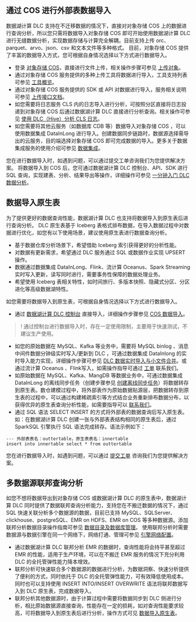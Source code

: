 ## 通过 COS 进行外部表数据导入
数据湖计算 DLC 支持在不迁移数据的情况下，直接对对象存储 COS 上的数据进行查询分析，所以您只需将数据导入对象存储 COS 即可开始使用数据湖计算 DLC 进行无缝数据分析，实现数据存储与计算完全解耦。目前支持上传 orc、parquet、arvo、json、csv 和文本文件等多种格式。
目前，对象存储 COS 提供了丰富的数据导入方式，您可根据自身情况选择以下方式进行数据导入。
- 登录 [对象存储 COS](https://console.cloud.tencent.com/cos)，直接进行文件上传，相关操作步骤可参见 [上传对象](https://cloud.tencent.com/document/product/436/13321)。
- 通过对象存储 COS 服务提供的多种上传工具将数据进行导入，工具支持列表可参见 [工具概览](https://cloud.tencent.com/document/product/436/6242)。
- 通过对象存储 COS 服务提供的 SDK 或 API 对数据进行导入，服务相关说明可参见 [上传接口文档](https://cloud.tencent.com/document/product/436/7749)。
- 如您需要将日志服务 CLS 内的日志导入进行分析，可按照分区直接将日志投递到对象存储 COS 后通过数据湖计算 DLC 直接进行分析查询。相关操作可参见 [使用 DLC（Hive）分析 CLS 日志](https://cloud.tencent.com/document/product/614/74783)。
- 如您需要将其他云服务（如数据库 CDB 等）数据导入对象存储 COS ，可以使用数据集成 DataInLong 进行导入。创建数据同步链路时，数据源选择需导出的云服务，目的端选择对象存储 COS 即可完成数据的导入。更多关于数据集成服务的使用介绍可参见 [数据集成](https://cloud.tencent.com/document/product/1580/73382)。

您在进行数据导入时，如遇到问题，可以通过提交工单咨询我们为您提供解决方案。
将数据导入到 COS 后，您可通过数据湖计算 DLC 控制台、API、SDK 进行 SQL 查询，实现建表、分析、结果导出等操作，详细操作可参见 [一分钟入门 DLC 数据分析](https://cloud.tencent.com/document/product/1342/72493)。

## 数据导入原生表[](id:数据代入原生表)
为了提供更好的数据查询性能，数据湖计算 DLC 也支持将数据导入到原生表后进行查询分析。 DLC 原生表基于 Iceberg 表格式排布数据，在导入数据过程中对数据进行优化，如您有以下使用场景，建议使用原生表进行数据查询分析。
- 基于数据仓库分析场景下，希望借助 Iceberg 索引获得更好的分析性能。
- 对数据有更新需求，希望通过 DLC 服务通过 SQL 或数据作业实现 UPSERT 操作。
- 数据通过数据集成 DataInLong、Flink、流计算 Oceanus、Spark Streaming 实时写入更新，读写同时进行，需要事务性保障的数据处理业务。
- 希望使用 Iceberg 表相关特性，如时间旅行、多版本快照、隐藏式分区、分区进化等高级数据湖特性。

如您需要将数据导入到原生表，可根据自身情况选择以下方式进行数据导入。
- 通过 [数据湖计算 DLC 控制台](https://console.cloud.tencent.com/dlc) 直接导入，详细操作步骤参见 [COS 数据导入](https://cloud.tencent.com/document/product/1342/71417)。
>! 通过控制台进行数据导入时，存在一定使用限制，主要用于快速测试，不建议生产使用。
- 如您的原始数据在 MySQL、Kafka 等业务中，需要将 MySQL binlog 、消息中间件数据分钟级实时写入/更新到 DLC ，可通过数据集成 DataInlong 的实时导入能力实现，详细操作步骤可参见 [DLC 数据实时导入与小文件合并](https://cloud.tencent.com/document/product/1580/81103)。或通过流计算 Oceanus 、Flink写入，如需操作指导可通过 [工单](https://console.cloud.tencent.com/workorder/category) 联系我们。
- 如原始数据在 MySQL、Kafka、MangDB 等数据业务中，可通过数据集成 DataInLong 的离线同步任务（创建步骤参见 [创建离线同步任务](https://cloud.tencent.com/document/product/1580/77357)）将数据转存到原生表。数仓建模过程中，将外部表作为原始数据贴源层，把数据转存到原生表的过程中，可以通过构建稀疏索引等方式结合业务重新排布数据分布，以获得优异的原生表查询分析性能，如需要指导可以 [联系我们](https://yehe.woa.com/document/doc-cn/product-article/1342/52137)。
- 通过 SQL 语法 SELECT INSERT 的方式将外部表的数据查询后写入原生表。如：在数据湖计算 DLC 创建一张与外部表表结构相同的原生表后，通过 SparkSQL 引擎执行 SQL 语法完成转存。语法示例如下：
```
--- 外部表表名：outtertable，原生表表名：innertable
insert into innertable select * from outtertable
```

您在进行数据导入时，如遇到问题，可以通过 [提交工单](https://console.cloud.tencent.com/workorder/category) 咨询我们为您提供解决方案。

## 多数据源联邦查询分析
如您不想将数据导出到对象存储 COS 或数据湖计算 DLC 的原生表中，数据湖计算 DLC 同时提供了数据联邦查询分析能力，支持您在不搬迁数据的情况下，通过 SQL 快速关联分析多个数据源的数据，目前已支持 MySQL、SQLServer、clickhouse、postgreSQL、EMR on HDFS、EMR on COS 等多种数据源。添加联邦分析数据目录操作指南可参见 [数据目录及数据库管理](https://cloud.tencent.com/document/product/1342/71246)。
使用联邦分析时需要数据源与数据引擎在同一个网络下，网络打通、管理可参见 [引擎网络配置](https://cloud.tencent.com/document/product/1342/80433)。
- 通过数据湖计算 DLC 联邦分析 EMR 的数据时，查询性能将会持平甚至超过 EMR 的性能，适用于生产环境，可以在不搬迁 EMR 服务的情况下充分利用 DLC 的全托管弹性能力降本增效。
- 联邦分析可快速联合多个数据源的数据进行分析，为数据洞察、快速分析提供了便利的方式，同时依托于 DLC 的全托管弹性能力，可有效降低使用成本。同时也可以支持使用 INSERT INTO/INSERT OVERWRITE 语法将联邦数据写入到 DLC 原生表，完成数据导入。
- 联邦分析其他数据源时，由于计算过程中需要将数据同步到 DLC 侧进行分析，相比原始数据源直接查询，性能存在一定的损耗，如对查询性能要求较高，可将数据导入到原生表后进行分析，操作方式可见 [数据导入原生表](#数据导入原生表)。

